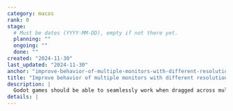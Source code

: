 ```yaml
---
category: macos
rank: 0
stage:
  # Must be dates (YYYY-MM-DD), empty if not there yet.
  planning: ""
  ongoing: ""
  done: ""
created: "2024-11-30"
last_updated: "2024-11-30"
anchor: "improve-behavior-of-multiple-monitors-with-different-resolutions"
title: "Improve behavior of multiple monitors with different resolutions"
description: |
  Godot games should be able to seamlessly work when dragged across multiple monitors even when the monitors have different resolutions.
details: |
---
```

